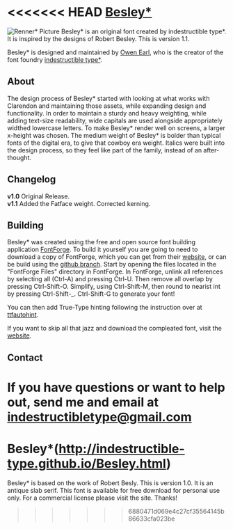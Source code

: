 <<<<<<< HEAD
[Besley*](http://indestructible-type.github.io/Besley.html)
========
![Renner* Picture](https://indestructible-type.github.io/Besley/0.png)
Besley* is an original font created by indestructible type*. It is inspired by 
the designs of Robert Besley. This is version 1.1.

Besley* is designed and maintained by [Owen Earl](https://plus.google.com/103790404905174393616), who is the creator of the font foundry [indestructible type*](http://indestructible-type.github.io).

About
-----
The design process of Besley* started with looking at what works with 
Clarendon and maintaining those assets, while expanding design and 
functionality. In order to maintain a sturdy and heavy weighting, while adding 
text-size readability, wide capitals are used alongside appropriately widthed 
lowercase letters. To make Besley* render well on screens, a larger x-height 
was chosen. The medium weight of Besley* is bolder than typical fonts of the 
digital era, to give that cowboy era weight. Italics were built into the 
design process, so they feel like part of the family, instead of an 
after-thought. 

Changelog
---------
<b>v1.0</b>
Original Release.<br>
<b>v1.1</b>
Added the Fatface weight. Corrected kerning.

Building
--------
Besley* was created using the free and open source font building application [FontForge](https://fontforge.github.io/).
To build it yourself you are going to need to download a copy of FontForge,
which you can get from their [website](https://fontforge.github.io/), or can be build using the [github branch](https://github.com/fontforge/fontforge/blob/master/INSTALL-git.md).
Start by opening the files located in the "FontForge Files" directory in FontForge.
In FontForge, unlink all references by selecting all (Ctrl-A) and pressing Ctrl-U.
Then remove all overlap by pressing Ctrl-Shift-O. Simplify, using Ctrl-Shift-M,
then round to nearist int by pressing Ctrl-Shift-_. Ctrl-Shift-G to generate
your font!

You can then add True-Type hinting following the instruction over at [ttfautohint](https://www.freetype.org/ttfautohint/).

If you want to skip all that jazz and download the compleated font, visit the [website](http://indestructible-type.github.io/Renner.html).

Contact
-------
If you have questions or want to help out, send me and email at indestructibletype@gmail.com
=======
Besley*(http://indestructible-type.github.io/Besley.html)
======

Besley* is based on the work of Robert Besly. This is version 1.0. It is an antique slab serif. This font is available for free download for personal use only. For a commercial license please visit the site. Thanks!
>>>>>>> 6880471d069e4c27cf35564145b86633cfa023be
